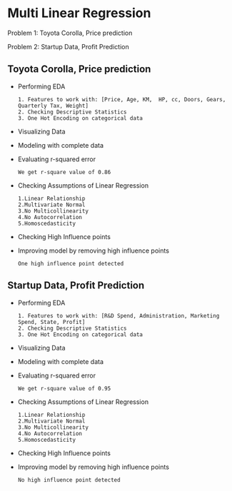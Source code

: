 # Multi Linear Regression

Problem 1: Toyota Corolla, Price prediction

Problem 2: Startup Data, Profit Prediction

## Toyota Corolla, Price prediction

* Performing EDA
    ```
    1. Features to work with: [Price, Age, KM,	HP,	cc,	Doors, Gears, Quarterly Tax, Weight]
    2. Checking Descriptive Statistics
    3. One Hot Encoding on categorical data 
    ```
* Visualizing Data

* Modeling with complete data

* Evaluating r-squared error
    ```
    We get r-square value of 0.86
    ```
* Checking Assumptions of Linear Regression
    ```
    1.Linear Relationship
    2.Multivariate Normal
    3.No Multicollinearity
    4.No Autocorrelation
    5.Homoscedasticity
    ```
* Checking High Influence points
* Improving model by removing high influence points
    ```
    One high influence point detected
    ```
## Startup Data, Profit Prediction

* Performing EDA
    ```
    1. Features to work with: [R&D Spend, Administration, Marketing Spend, State, Profit]
    2. Checking Descriptive Statistics
    3. One Hot Encoding on categorical data 
    ```
* Visualizing Data

* Modeling with complete data

* Evaluating r-squared error
    ```
    We get r-square value of 0.95
    ```
* Checking Assumptions of Linear Regression
    ```
    1.Linear Relationship
    2.Multivariate Normal
    3.No Multicollinearity
    4.No Autocorrelation
    5.Homoscedasticity
    ```
* Checking High Influence points
* Improving model by removing high influence points
    ```
    No high influence point detected
    ```
